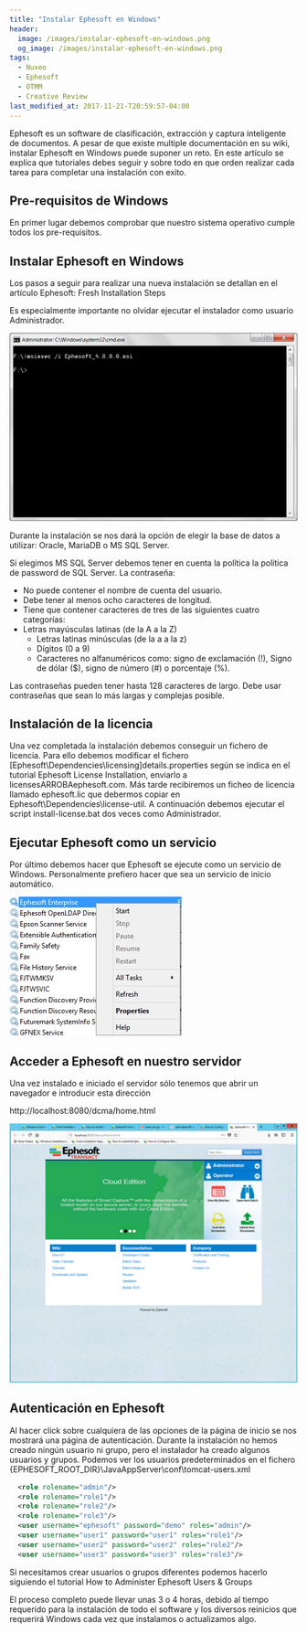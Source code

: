 ```yaml
---
title: "Instalar Ephesoft en Windows"
header:
  image: /images/instalar-ephesoft-en-windows.png
  og_image: /images/instalar-ephesoft-en-windows.png
tags:
  - Nuxeo
  - Ephesoft
  - OTMM
  - Creative Review
last_modified_at: 2017-11-21-T20:59:57-04:00  
---
```


Ephesoft es un software de clasificación, extracción y captura inteligente de documentos. A pesar de que existe multiple documentación en su wiki, instalar Ephesoft en Windows puede suponer un reto. En este artículo se explica que tutoriales debes seguir y sobre todo en que orden realizar cada tarea para completar una instalación con exito.

## Pre-requisitos de Windows
En primer lugar debemos comprobar que nuestro sistema operativo cumple todos los pre-requisitos.

## Instalar Ephesoft en Windows
Los pasos a seguir para realizar una nueva instalación se detallan en el artículo Ephesoft: Fresh Installation Steps

Es especialmente importante no olvidar ejecutar el instalador como usuario Administrador.

![Ephesoft: instalar como administrador](/images/ephesoft-install-as-administrator-744x485.png "Ephesoft: instalar como administrador")

Durante la instalación se nos dará la opción de elegir la base de datos a utilizar: Oracle, MariaDB o MS SQL Server.

Si elegimos MS SQL Server debemos tener en cuenta la política la política de password de SQL Server. La contraseña:

   * No puede contener el nombre de cuenta del usuario.
   * Debe tener al menos ocho caracteres de longitud.
   * Tiene que contener caracteres de tres de las siguientes cuatro categorías:
   * Letras mayúsculas latinas (de la A a la Z)
      * Letras latinas minúsculas (de la a a la z)
      * Dígitos  (0 a 9)
      * Caracteres no alfanuméricos como: signo de exclamación (!), Signo de dólar ($), signo de número (#) o porcentaje (%).

Las contraseñas pueden tener hasta 128 caracteres de largo. Debe usar contraseñas que sean lo más largas y complejas posible.

## Instalación de la licencia
Una vez completada la instalación debemos conseguir un fichero de licencia. Para ello debemos modificar el fichero [Ephesoft\Dependencies\licensing\]details.properties  según se indica en el tutorial Ephesoft License Installation, enviarlo a licensesARROBAephesoft.com.  Más tarde recibiremos un ficheo de licencia llamado ephesoft.lic que debermos copiar en Ephesoft\Dependencies\license-util\. A continuación debemos ejecutar el script install-license.bat dos veces como Administrador.

 
## Ejecutar Ephesoft como un servicio
Por último debemos hacer que Ephesoft se ejecute como un servicio de Windows. Personalmente prefiero hacer que sea un servicio de inicio automático.

![Ejecutar Ephesoft como un servicio en Windows](/images/ephesoft-ejecutar-como-servicio-en-windows.jpg "Ejecutar Ephesoft como un servicio en Windows")

## Acceder a Ephesoft en nuestro servidor
Una vez instalado e iniciado el servidor sólo tenemos que abrir un navegador e introducir esta dirección

http://localhost:8080/dcma/home.html


![Instalar Ephesoft en Windows](/images/instalar-ephesoft-en-windows.png "Instalar Ephesoft en Windows")


## Autenticación en Ephesoft
Al hacer click sobre cualquiera de las opciones de la página de inicio se nos mostrará una página de autenticación. Durante la instalación no hemos creado ningún usuario ni grupo, pero el instalador ha creado algunos usuarios y grupos. Podemos ver los usuarios predeterminados en el fichero {EPHESOFT_ROOT_DIR}\JavaAppServer\conf\tomcat-users.xml

```xml 
  <role rolename="admin"/>
  <role rolename="role1"/>
  <role rolename="role2"/>
  <role rolename="role3"/>
  <user username="ephesoft" password="demo" roles="admin"/>
  <user username="user1" password="user1" roles="role1"/>
  <user username="user2" password="user2" roles="role2"/>
  <user username="user3" password="user3" roles="role3"/>
```
 
Si necesitamos crear usuarios o grupos diferentes podemos hacerlo siguiendo el tutorial How to Administer Ephesoft Users & Groups

El proceso completo puede llevar unas 3 o 4 horas, debido al tiempo requerido para la instalación de todo el software y los diversos reinicios que requerirá Windows cada vez que instalamos o actualizamos algo.